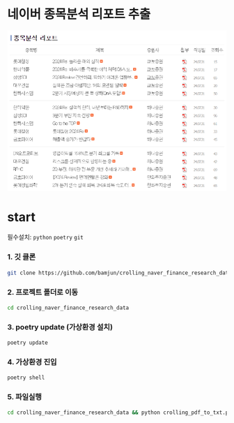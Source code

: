 # 네이버 종목분석 리포트 추출  
![alt text](images/markdown-image.png)  

# start  
필수설치: `python` `poetry` `git`  

### 1. 깃 클론

```bash
git clone https://github.com/bamjun/crolling_naver_finance_research_data.git
```

### 2. 프로젝트 폴더로 이동  

```bash
cd crolling_naver_finance_research_data
```

### 3. poetry update (가상환경 설치)

```bash
poetry update
```

### 4. 가상환경 진입  

```bash
poetry shell
```

### 5. 파일실행  

```bash
cd crolling_naver_finance_research_data && python crolling_pdf_to_txt.py
```

